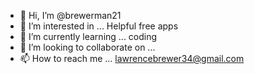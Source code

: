 - 👋 Hi, I’m @brewerman21
- 👀 I’m interested in ... Helpful free apps
- 🌱 I’m currently learning ... coding
- 💞️ I’m looking to collaborate on ...
- 📫 How to reach me ... lawrencebrewer34@gmail.com

<!---
brewerman21/brewerman21 is a ✨ special ✨ repository because its `README.md` (this file) appears on your GitHub profile.
You can click the Preview link to take a look at your changes.
--->
